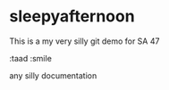# sleepyafternoon
This is a my very silly git demo for SA 47

:taad
:smile

any silly documentation
